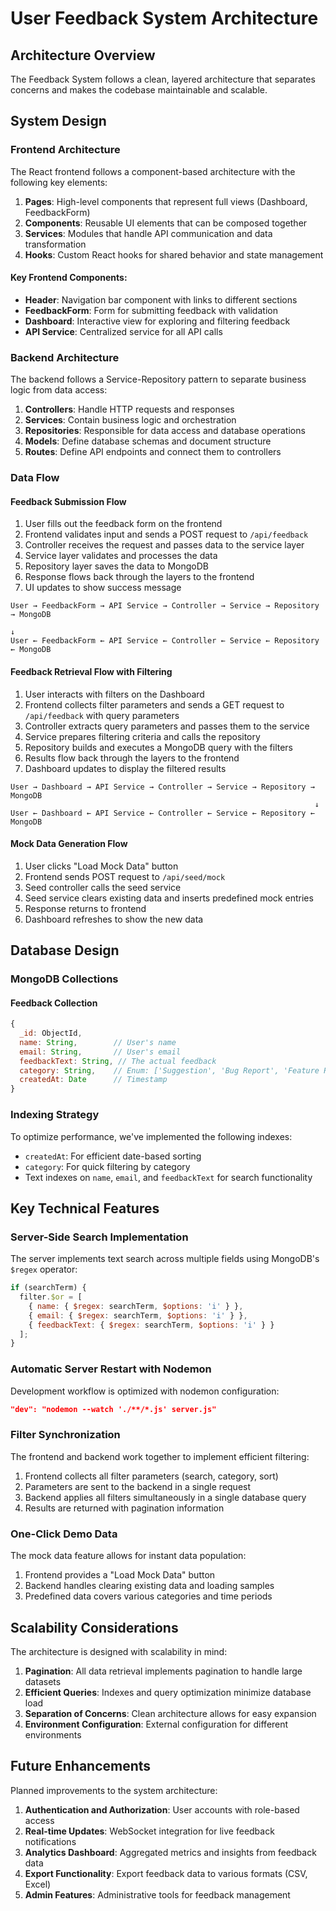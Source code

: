 # User Feedback System Architecture

## Architecture Overview

The Feedback System follows a clean, layered architecture that separates concerns and makes the codebase maintainable and scalable.

## System Design

### Frontend Architecture

The React frontend follows a component-based architecture with the following key elements:

1. **Pages**: High-level components that represent full views (Dashboard, FeedbackForm)
2. **Components**: Reusable UI elements that can be composed together
3. **Services**: Modules that handle API communication and data transformation
4. **Hooks**: Custom React hooks for shared behavior and state management

#### Key Frontend Components:

- **Header**: Navigation bar component with links to different sections
- **FeedbackForm**: Form for submitting feedback with validation
- **Dashboard**: Interactive view for exploring and filtering feedback
- **API Service**: Centralized service for all API calls

### Backend Architecture

The backend follows a Service-Repository pattern to separate business logic from data access:

1. **Controllers**: Handle HTTP requests and responses
2. **Services**: Contain business logic and orchestration
3. **Repositories**: Responsible for data access and database operations
4. **Models**: Define database schemas and document structure
5. **Routes**: Define API endpoints and connect them to controllers

### Data Flow

#### Feedback Submission Flow

1. User fills out the feedback form on the frontend
2. Frontend validates input and sends a POST request to `/api/feedback`
3. Controller receives the request and passes data to the service layer
4. Service layer validates and processes the data
5. Repository layer saves the data to MongoDB
6. Response flows back through the layers to the frontend
7. UI updates to show success message

```
User → FeedbackForm → API Service → Controller → Service → Repository → MongoDB
                                                                        ↓
User ← FeedbackForm ← API Service ← Controller ← Service ← Repository ← MongoDB
```

#### Feedback Retrieval Flow with Filtering

1. User interacts with filters on the Dashboard
2. Frontend collects filter parameters and sends a GET request to `/api/feedback` with query parameters
3. Controller extracts query parameters and passes them to the service
4. Service prepares filtering criteria and calls the repository
5. Repository builds and executes a MongoDB query with the filters
6. Results flow back through the layers to the frontend
7. Dashboard updates to display the filtered results

```
User → Dashboard → API Service → Controller → Service → Repository → MongoDB
                                                                    ↓
User ← Dashboard ← API Service ← Controller ← Service ← Repository ← MongoDB
```

#### Mock Data Generation Flow

1. User clicks "Load Mock Data" button
2. Frontend sends POST request to `/api/seed/mock`
3. Seed controller calls the seed service
4. Seed service clears existing data and inserts predefined mock entries
5. Response returns to frontend
6. Dashboard refreshes to show the new data

## Database Design

### MongoDB Collections

#### Feedback Collection

```javascript
{
  _id: ObjectId,
  name: String,        // User's name
  email: String,       // User's email
  feedbackText: String, // The actual feedback
  category: String,    // Enum: ['Suggestion', 'Bug Report', 'Feature Request', 'Other']
  createdAt: Date      // Timestamp
}
```

### Indexing Strategy

To optimize performance, we've implemented the following indexes:

- `createdAt`: For efficient date-based sorting
- `category`: For quick filtering by category
- Text indexes on `name`, `email`, and `feedbackText` for search functionality

## Key Technical Features

### Server-Side Search Implementation

The server implements text search across multiple fields using MongoDB's `$regex` operator:

```javascript
if (searchTerm) {
  filter.$or = [
    { name: { $regex: searchTerm, $options: 'i' } },
    { email: { $regex: searchTerm, $options: 'i' } },
    { feedbackText: { $regex: searchTerm, $options: 'i' } }
  ];
}
```

### Automatic Server Restart with Nodemon

Development workflow is optimized with nodemon configuration:

```json
"dev": "nodemon --watch './**/*.js' server.js"
```

### Filter Synchronization

The frontend and backend work together to implement efficient filtering:

1. Frontend collects all filter parameters (search, category, sort)
2. Parameters are sent to the backend in a single request
3. Backend applies all filters simultaneously in a single database query
4. Results are returned with pagination information

### One-Click Demo Data

The mock data feature allows for instant data population:

1. Frontend provides a "Load Mock Data" button
2. Backend handles clearing existing data and loading samples
3. Predefined data covers various categories and time periods

## Scalability Considerations

The architecture is designed with scalability in mind:

1. **Pagination**: All data retrieval implements pagination to handle large datasets
2. **Efficient Queries**: Indexes and query optimization minimize database load
3. **Separation of Concerns**: Clean architecture allows for easy expansion
4. **Environment Configuration**: External configuration for different environments

## Future Enhancements

Planned improvements to the system architecture:

1. **Authentication and Authorization**: User accounts with role-based access
2. **Real-time Updates**: WebSocket integration for live feedback notifications
3. **Analytics Dashboard**: Aggregated metrics and insights from feedback data
4. **Export Functionality**: Export feedback data to various formats (CSV, Excel)
5. **Admin Features**: Administrative tools for feedback management 